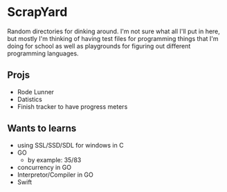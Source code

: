 # ScrapYard
Random directories for dinking around. I'm not sure what all I'll put in here, but mostly I'm thinking of having test files for programming things that I'm doing for school as well as playgrounds for figuring out different programming languages.

## Projs
- Rode Lunner
- Datistics
- Finish tracker to have progress meters

## Wants to learns
- using SSL/SSD/SDL for windows in C
- GO
  - by example: 35/83
- concurrency in GO
- Interpretor/Compiler in GO
- Swift